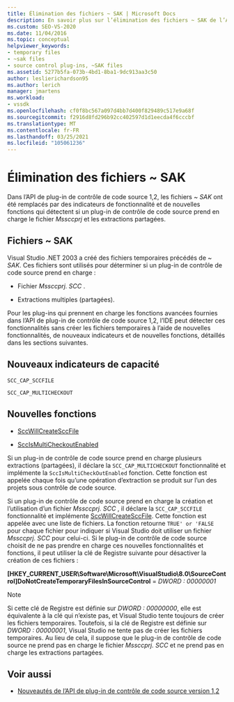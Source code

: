 ```yaml
---
title: Élimination des fichiers ~ SAK | Microsoft Docs
description: En savoir plus sur l’élimination des fichiers ~ SAK de l’API de plug-in de contrôle de code source 1,2, ainsi que sur la façon dont ils ont été remplacés par les indicateurs de fonctionnalité et les nouvelles fonctions.
ms.custom: SEO-VS-2020
ms.date: 11/04/2016
ms.topic: conceptual
helpviewer_keywords:
- temporary files
- ~sak files
- source control plug-ins, ~SAK files
ms.assetid: 5277b5fa-073b-4bd1-8ba1-9dc913aa3c50
author: leslierichardson95
ms.author: lerich
manager: jmartens
ms.workload:
- vssdk
ms.openlocfilehash: cf0f8bc567a097d4bb7d400f829489c517e9a68f
ms.sourcegitcommit: f2916d8fd296b92cc402597d1d1eecda4f6cccbf
ms.translationtype: MT
ms.contentlocale: fr-FR
ms.lasthandoff: 03/25/2021
ms.locfileid: "105061236"
---
```

# <a name="elimination-of-sak-files"></a>Élimination des fichiers ~ SAK
Dans l’API de plug-in de contrôle de code source 1,2, les fichiers *~ SAK* ont été remplacés par des indicateurs de fonctionnalité et de nouvelles fonctions qui détectent si un plug-in de contrôle de code source prend en charge le fichier *Mssccprj* et les extractions partagées.

## <a name="sak-files"></a>Fichiers ~ SAK
Visual Studio .NET 2003 a créé des fichiers temporaires précédés de *~ SAK*. Ces fichiers sont utilisés pour déterminer si un plug-in de contrôle de code source prend en charge :

- Fichier *Mssccprj. SCC* .

- Extractions multiples (partagées).

Pour les plug-ins qui prennent en charge les fonctions avancées fournies dans l’API de plug-in de contrôle de code source 1,2, l’IDE peut détecter ces fonctionnalités sans créer les fichiers temporaires à l’aide de nouvelles fonctionnalités, de nouveaux indicateurs et de nouvelles fonctions, détaillés dans les sections suivantes.

## <a name="new-capability-flags"></a>Nouveaux indicateurs de capacité
 `SCC_CAP_SCCFILE`

 `SCC_CAP_MULTICHECKOUT`

## <a name="new-functions"></a>Nouvelles fonctions
- [SccWillCreateSccFile](../../extensibility/sccwillcreatesccfile-function.md)

- [SccIsMultiCheckoutEnabled](../../extensibility/sccismulticheckoutenabled-function.md)

 Si un plug-in de contrôle de code source prend en charge plusieurs extractions (partagées), il déclare la `SCC_CAP_MULTICHECKOUT` fonctionnalité et implémente la `SccIsMultiCheckOutEnabled` fonction. Cette fonction est appelée chaque fois qu’une opération d’extraction se produit sur l’un des projets sous contrôle de code source.

 Si un plug-in de contrôle de code source prend en charge la création et l’utilisation d’un fichier *Mssccprj. SCC* , il déclare la `SCC_CAP_SCCFILE` fonctionnalité et implémente [SccWillCreateSccFile](../../extensibility/sccwillcreatesccfile-function.md). Cette fonction est appelée avec une liste de fichiers. La fonction retourne `TRUE' or 'FALSE` pour chaque fichier pour indiquer si Visual Studio doit utiliser un fichier *Mssccprj. SCC* pour celui-ci. Si le plug-in de contrôle de code source choisit de ne pas prendre en charge ces nouvelles fonctionnalités et fonctions, il peut utiliser la clé de Registre suivante pour désactiver la création de ces fichiers :

 **[HKEY_CURRENT_USER\Software\Microsoft\VisualStudio\8.0\SourceControl]DoNotCreateTemporaryFilesInSourceControl**  =  *DWORD : 00000001*

> [!NOTE]
> Si cette clé de Registre est définie sur *DWORD : 00000000*, elle est équivalente à la clé qui n’existe pas, et Visual Studio tente toujours de créer les fichiers temporaires. Toutefois, si la clé de Registre est définie sur *DWORD : 00000001*, Visual Studio ne tente pas de créer les fichiers temporaires. Au lieu de cela, il suppose que le plug-in de contrôle de code source ne prend pas en charge le fichier *Mssccprj. SCC* et ne prend pas en charge les extractions partagées.

## <a name="see-also"></a>Voir aussi
- [Nouveautés de l’API de plug-in de contrôle de code source version 1,2](../../extensibility/internals/what-s-new-in-the-source-control-plug-in-api-version-1-2.md)
